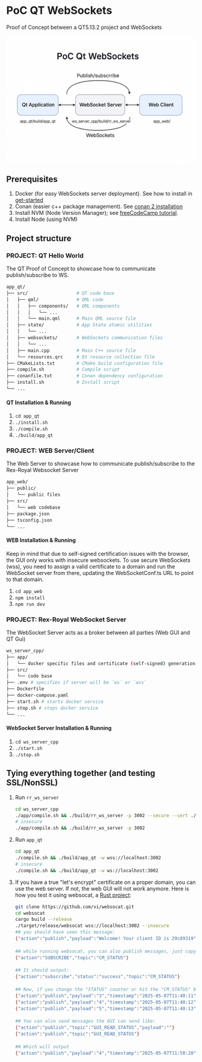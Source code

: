 # PoC QT WebSockets

Proof of Concept between a QT5.13.2 project and WebSockets

![Diagram](./docs/flowchart_diagram_of_poc.png)

## Prerequisites

1. Docker (for easy WebSockets server deployment). See how to install in [get-started](https://www.docker.com/get-started/)
2. Conan (easier c++ package management). See [conan 2 installation](https://docs.conan.io/2/installation.html)
3. Install NVM (Node Version Manager); see [freeCodeCamp tutorial](https://www.freecodecamp.org/news/node-version-manager-nvm-install-guide/).
4. Install Node (using NVM)

## Project structure

### PROJECT: QT Hello World

The QT Proof of Concept to showcase how to communicate publish/subscribe to WS.

```bash
app_qt/
├── src/                  # QT code base
│   ├── qml/              # QML code
│   │   ├── components/   # QML components
│   │   │   └── ...
│   │   └── main.qml      # Main QML source file
│   ├── state/            # App State atomic utilities
│   │   └── ...
│   ├── websockets/       # WebSockets communication files
│   │   └── ...
│   ├── main.cpp          # Main C++ source file
│   └── resources.qrc     # Qt resource collection file
├── CMakeLists.txt        # CMake build configuration file
├── compile.sh            # Compile script
├── conanfile.txt         # Conan dependency configuration
├── install.sh            # Install script
└── ...
```

#### QT Installation & Running

1. `cd app_qt`
2. `./install.sh`
3. `./compile.sh`
4. `./build/app_qt`

### PROJECT: WEB Server/Client

The Web Server to showcase how to communicate publish/subscribe to the Rex-Royal Websocket Server

```bash
app_web/
├── public/
│   └── public files
├── src/
│   └── web codebase
├── package.json
├── tsconfig.json
└── ...
```

#### WEB Installation & Running

Keep in mind that due to self-signed certification issues with the browser, the GUI only works with insecure websockets. To use secure WebSockets (wss), you need to assign a valid certificate to a domain and run the WebSocket server from there, updating the WebSocketConf.ts URL to point to that domain.

1. `cd app_web`
2. `npm install`
3. `npm run dev`

### PROJECT: Rex-Royal WebSocket Server

The WebSocket Server acts as a broker between all parties (Web GUI and QT Gui)

```bash
ws_server_cpp/
├── app/
│   └── docker specific files and certificate (self-signed) generation
├── src/
│   └── code base
├── .env # specifies if server will be `ws` or `wss`
├── Dockerfile
├── docker-compose.yaml
├── start.sh # starts docker service
├── stop.sh # stops docker service
└── ...
```

#### WebSocket Server Installation & Running

1. `cd ws_server_cpp`
2. `./start.sh`
3. `./stop.sh`

## Tying everything together (and testing SSL/NonSSL)

1. Run `rr_ws_server`

    ```bash
    cd ws_server_cpp
    ./app/compile.sh && ./build/rr_ws_server -p 3002 --secure --cert ./ssl/server.crt --key ./ssl/server.key
    # insecure
    ./app/compile.sh && ./build/rr_ws_server -p 3002
    ```

2. Run `app_qt`

    ```bash
    cd app_qt
    ./compile.sh && ./build/app_qt -w wss://localhost:3002
    # insecure
    ./compile.sh && ./build/app_qt -w ws://localhost:3002
    ```

3. If you have a true "let's encrypt" certificate on a proper domain, you can use the web server. If not, the web GUI will not work anymore. Here is how you test it using websocat, a [Rust project](https://www.rust-lang.org/tools/install):

    ```bash
    git clone https://github.com/vi/websocat.git
    cd websocat
    cargo build --release
    ./target/release/websocat wss://localhost:3002 --insecure
    ## you should have seen this message:
    {"action":"publish","payload":"Welcome! Your client ID is 29c89319","topic":"system"}

    ## while running websocat, you can also publish messages, just copy past the following:
    {"action":"SUBSCRIBE","topic":"CM_STATUS"}

    ## It should output:
    {"action":"subscribe","status":"success","topic":"CM_STATUS"}

    ## Now, if you change the "STATUS" counter or hit the "CM_STATUS" button, you should receive the following:
    {"action":"publish","payload":"3","timestamp":"2025-05-07T11:40:11","topic":"CM_STATUS"}
    {"action":"publish","payload":"4","timestamp":"2025-05-07T11:40:12","topic":"CM_STATUS"}
    {"action":"publish","payload":"5","timestamp":"2025-05-07T11:40:13","topic":"CM_STATUS"}

    ## You can also send messages the GUI can send like:
    {"action":"publish","topic":"GUI_READ_STATUS","payload":""}
    {"action":"publish","topic":"GUI_READ_STATUS"}

    ## Which will output
    {"action":"publish","payload":"4","timestamp":"2025-05-07T11:50:20","topic":"CM_STATUS"}
    ```
